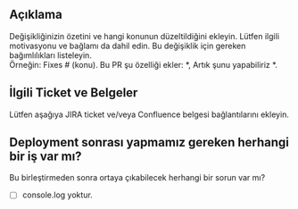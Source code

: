 <!--
     İlerleme aşamasındaki Pull Request'ler için lütfen Draft PR özelliğini kullanın,
     daha fazla ayrıntı için https://github.blog/2019-02-14-introducing-draft-pull-requests/ bağlantısını kontrol edin.

     Zamanında bir inceleme/yanıt için, lütfen PR'ınıza zaten incelemeler veya yorumlar geldiyse
     ek commits eklemekten kaçının.

     Bir Pull Request göndermeden önce lütfen aşağıdaki adımları takip edin:
     - 👷♀️ Küçük PR'lar oluşturun. Çoğu durumda bu mümkün olacaktır.
     - ✅ Değişiklikleriniz için testler sağlayın.
     - 📝 Açıklamalı commit mesajları kullanın.
     - 📗 İlgili belgeleri güncelleyin ve ilgili ekran görüntülerini ekleyin.
-->

## Açıklama
Değişikliğinizin özetini ve hangi konunun düzeltildiğini ekleyin. Lütfen ilgili motivasyonu ve bağlamı da dahil edin. Bu değişiklik için gereken bağımlılıkları listeleyin.
<br/>
Örneğin: Fixes # (konu). Bu PR şu özelliği ekler: *, Artık şunu yapabiliriz *.

## İlgili Ticket ve Belgeler
Lütfen aşağıya JIRA ticket ve/veya Confluence belgesi bağlantılarını ekleyin.

## Deployment sonrası yapmamız gereken herhangi bir iş var mı?
Bu birleştirmeden sonra ortaya çıkabilecek herhangi bir sorun var mı?

- [ ] console.log yoktur. 